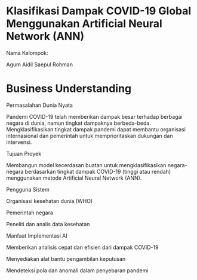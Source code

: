 # Klasifikasi Dampak COVID-19 Global Menggunakan Artificial Neural Network (ANN)
Nama Kelompok:

Agum Aidil Saepul Rohman

# Business Understanding
Permasalahan Dunia Nyata

Pandemi COVID-19 telah memberikan dampak besar terhadap berbagai negara di dunia, namun tingkat dampaknya berbeda-beda. Mengklasifikasikan tingkat dampak pandemi dapat membantu organisasi internasional dan pemerintah untuk memprioritaskan dukungan dan intervensi.

Tujuan Proyek

Membangun model kecerdasan buatan untuk mengklasifikasikan negara-negara berdasarkan tingkat dampak COVID-19 (tinggi atau rendah) menggunakan metode Artificial Neural Network (ANN).

Pengguna Sistem

Organisasi kesehatan dunia (WHO)

Pemerintah negara

Peneliti dan analis data kesehatan

Manfaat Implementasi AI

Memberikan analisis cepat dan efisien dari dampak COVID-19

Menyediakan alat bantu pengambilan keputusan

Mendeteksi pola dan anomali dalam penyebaran pandemi
